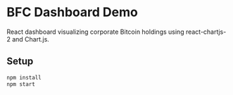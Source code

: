 # BFC Dashboard Demo
React dashboard visualizing corporate Bitcoin holdings using react-chartjs-2 and Chart.js.
## Setup
```bash
npm install
npm start